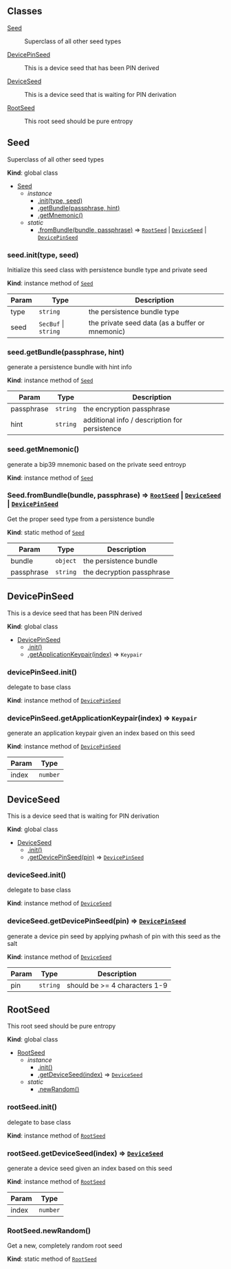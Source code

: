 ## Classes

<dl>
<dt><a href="#Seed">Seed</a></dt>
<dd><p>Superclass of all other seed types</p>
</dd>
<dt><a href="#DevicePinSeed">DevicePinSeed</a></dt>
<dd><p>This is a device seed that has been PIN derived</p>
</dd>
<dt><a href="#DeviceSeed">DeviceSeed</a></dt>
<dd><p>This is a device seed that is waiting for PIN derivation</p>
</dd>
<dt><a href="#RootSeed">RootSeed</a></dt>
<dd><p>This root seed should be pure entropy</p>
</dd>
</dl>

<a name="Seed"></a>

## Seed
Superclass of all other seed types

**Kind**: global class  

* [Seed](#Seed)
    * _instance_
        * [.init(type, seed)](#Seed+init)
        * [.getBundle(passphrase, hint)](#Seed+getBundle)
        * [.getMnemonic()](#Seed+getMnemonic)
    * _static_
        * [.fromBundle(bundle, passphrase)](#Seed.fromBundle) ⇒ [<code>RootSeed</code>](#RootSeed) \| [<code>DeviceSeed</code>](#DeviceSeed) \| [<code>DevicePinSeed</code>](#DevicePinSeed)

<a name="Seed+init"></a>

### seed.init(type, seed)
Initialize this seed class with persistence bundle type and private seed

**Kind**: instance method of [<code>Seed</code>](#Seed)  

| Param | Type | Description |
| --- | --- | --- |
| type | <code>string</code> | the persistence bundle type |
| seed | <code>SecBuf</code> \| <code>string</code> | the private seed data (as a buffer or mnemonic) |

<a name="Seed+getBundle"></a>

### seed.getBundle(passphrase, hint)
generate a persistence bundle with hint info

**Kind**: instance method of [<code>Seed</code>](#Seed)  

| Param | Type | Description |
| --- | --- | --- |
| passphrase | <code>string</code> | the encryption passphrase |
| hint | <code>string</code> | additional info / description for persistence |

<a name="Seed+getMnemonic"></a>

### seed.getMnemonic()
generate a bip39 mnemonic based on the private seed entroyp

**Kind**: instance method of [<code>Seed</code>](#Seed)  
<a name="Seed.fromBundle"></a>

### Seed.fromBundle(bundle, passphrase) ⇒ [<code>RootSeed</code>](#RootSeed) \| [<code>DeviceSeed</code>](#DeviceSeed) \| [<code>DevicePinSeed</code>](#DevicePinSeed)
Get the proper seed type from a persistence bundle

**Kind**: static method of [<code>Seed</code>](#Seed)  

| Param | Type | Description |
| --- | --- | --- |
| bundle | <code>object</code> | the persistence bundle |
| passphrase | <code>string</code> | the decryption passphrase |

<a name="DevicePinSeed"></a>

## DevicePinSeed
This is a device seed that has been PIN derived

**Kind**: global class  

* [DevicePinSeed](#DevicePinSeed)
    * [.init()](#DevicePinSeed+init)
    * [.getApplicationKeypair(index)](#DevicePinSeed+getApplicationKeypair) ⇒ <code>Keypair</code>

<a name="DevicePinSeed+init"></a>

### devicePinSeed.init()
delegate to base class

**Kind**: instance method of [<code>DevicePinSeed</code>](#DevicePinSeed)  
<a name="DevicePinSeed+getApplicationKeypair"></a>

### devicePinSeed.getApplicationKeypair(index) ⇒ <code>Keypair</code>
generate an application keypair given an index based on this seed

**Kind**: instance method of [<code>DevicePinSeed</code>](#DevicePinSeed)  

| Param | Type |
| --- | --- |
| index | <code>number</code> | 

<a name="DeviceSeed"></a>

## DeviceSeed
This is a device seed that is waiting for PIN derivation

**Kind**: global class  

* [DeviceSeed](#DeviceSeed)
    * [.init()](#DeviceSeed+init)
    * [.getDevicePinSeed(pin)](#DeviceSeed+getDevicePinSeed) ⇒ [<code>DevicePinSeed</code>](#DevicePinSeed)

<a name="DeviceSeed+init"></a>

### deviceSeed.init()
delegate to base class

**Kind**: instance method of [<code>DeviceSeed</code>](#DeviceSeed)  
<a name="DeviceSeed+getDevicePinSeed"></a>

### deviceSeed.getDevicePinSeed(pin) ⇒ [<code>DevicePinSeed</code>](#DevicePinSeed)
generate a device pin seed by applying pwhash of pin with this seed as the salt

**Kind**: instance method of [<code>DeviceSeed</code>](#DeviceSeed)  

| Param | Type | Description |
| --- | --- | --- |
| pin | <code>string</code> | should be >= 4 characters 1-9 |

<a name="RootSeed"></a>

## RootSeed
This root seed should be pure entropy

**Kind**: global class  

* [RootSeed](#RootSeed)
    * _instance_
        * [.init()](#RootSeed+init)
        * [.getDeviceSeed(index)](#RootSeed+getDeviceSeed) ⇒ [<code>DeviceSeed</code>](#DeviceSeed)
    * _static_
        * [.newRandom()](#RootSeed.newRandom)

<a name="RootSeed+init"></a>

### rootSeed.init()
delegate to base class

**Kind**: instance method of [<code>RootSeed</code>](#RootSeed)  
<a name="RootSeed+getDeviceSeed"></a>

### rootSeed.getDeviceSeed(index) ⇒ [<code>DeviceSeed</code>](#DeviceSeed)
generate a device seed given an index based on this seed

**Kind**: instance method of [<code>RootSeed</code>](#RootSeed)  

| Param | Type |
| --- | --- |
| index | <code>number</code> | 

<a name="RootSeed.newRandom"></a>

### RootSeed.newRandom()
Get a new, completely random root seed

**Kind**: static method of [<code>RootSeed</code>](#RootSeed)  
